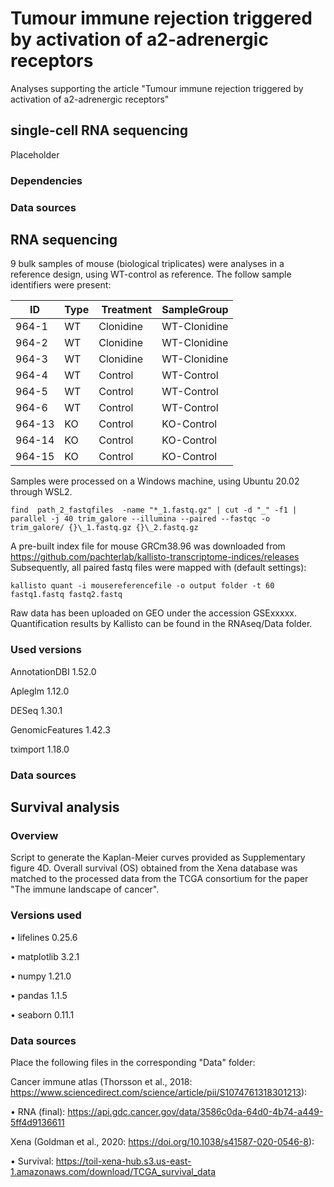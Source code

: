 # Tumour immune rejection triggered by activation of a2-adrenergic receptors
Analyses supporting the article "Tumour immune rejection triggered by activation of a2-adrenergic receptors"

## single-cell RNA sequencing
Placeholder
### Dependencies

### Data sources


## RNA sequencing
9 bulk samples of mouse (biological triplicates) were analyses in a reference design, using WT-control as reference.
The follow sample identifiers were present:


 ID | Type | Treatment | SampleGroup
--- | --- | --- | ---
964-1	| WT	| Clonidine	| WT-Clonidine
964-2	| WT	| Clonidine	| WT-Clonidine
964-3	| WT	| Clonidine	| WT-Clonidine
964-4	| WT	| Control	| 	WT-Control
964-5	| WT	| Control	| WT-Control
964-6	| WT	| Control	| WT-Control
964-13	| KO	| Control	| KO-Control
964-14	| KO	| Control	| KO-Control
964-15	| KO	| Control	| KO-Control

Samples were processed on a Windows machine, using Ubuntu 20.02 through WSL2.


```Running trim_galore
find  path_2_fastqfiles  -name "*_1.fastq.gz" | cut -d "_" -f1 | parallel -j 40 trim_galore --illumina --paired --fastqc -o trim_galore/ {}\_1.fastq.gz {}\_2.fastq.gz
```

A pre-built index file for mouse GRCm38.96 was downloaded from https://github.com/pachterlab/kallisto-transcriptome-indices/releases
Subsequently, all paired fastq files were mapped with (default settings):

```Running Kallisto
kallisto quant -i mousereferencefile -o output folder -t 60 fastq1.fastq fastq2.fastq
```





Raw data has been uploaded on GEO under the accession GSExxxxx. Quantification results by Kallisto can be found in the RNAseq/Data folder.

### Used versions

AnnotationDBI 1.52.0

Apleglm 1.12.0

DESeq 1.30.1

GenomicFeatures 1.42.3

tximport 1.18.0


### Data sources


## Survival analysis
### Overview
Script to generate the Kaplan-Meier curves provided as Supplementary figure 4D.
Overall survival (OS) obtained from the Xena database was matched to the processed data from the TCGA consortium for the paper "The immune landscape of cancer".

### Versions used

• lifelines 0.25.6

• matplotlib 3.2.1

• numpy 1.21.0

• pandas 1.1.5

• seaborn 0.11.1 



### Data sources
Place the following files in the corresponding "Data" folder:

Cancer immune atlas (Thorsson et al., 2018: https://www.sciencedirect.com/science/article/pii/S1074761318301213): 

• RNA (final): https://api.gdc.cancer.gov/data/3586c0da-64d0-4b74-a449-5ff4d9136611

Xena (Goldman et al., 2020: https://doi.org/10.1038/s41587-020-0546-8):

• Survival: https://toil-xena-hub.s3.us-east-1.amazonaws.com/download/TCGA_survival_data

